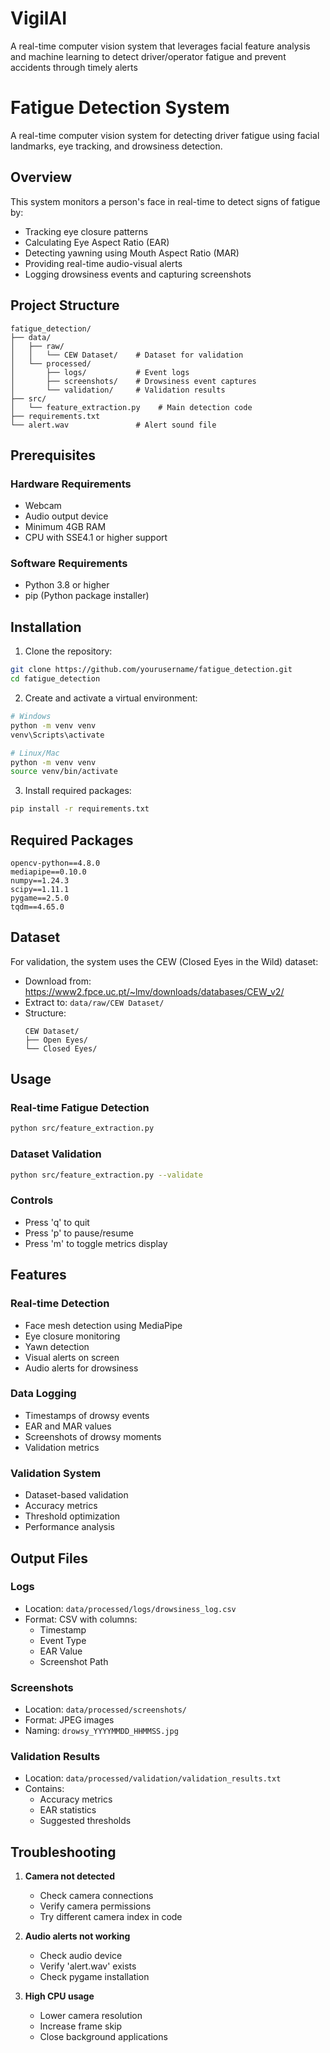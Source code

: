 # VigilAI
A real-time computer vision system that leverages facial feature analysis and machine learning to detect driver/operator fatigue and prevent accidents through timely alerts

# Fatigue Detection System

A real-time computer vision system for detecting driver fatigue using facial landmarks, eye tracking, and drowsiness detection.

## Overview

This system monitors a person's face in real-time to detect signs of fatigue by:
- Tracking eye closure patterns
- Calculating Eye Aspect Ratio (EAR)
- Detecting yawning using Mouth Aspect Ratio (MAR)
- Providing real-time audio-visual alerts
- Logging drowsiness events and capturing screenshots

## Project Structure
```
fatigue_detection/
├── data/
│   ├── raw/
│   │   └── CEW Dataset/    # Dataset for validation
│   └── processed/
│       ├── logs/           # Event logs
│       ├── screenshots/    # Drowsiness event captures
│       └── validation/     # Validation results
├── src/
│   └── feature_extraction.py    # Main detection code
├── requirements.txt
└── alert.wav               # Alert sound file
```

## Prerequisites

### Hardware Requirements
- Webcam
- Audio output device
- Minimum 4GB RAM
- CPU with SSE4.1 or higher support

### Software Requirements
- Python 3.8 or higher
- pip (Python package installer)

## Installation

1. Clone the repository:
```bash
git clone https://github.com/yourusername/fatigue_detection.git
cd fatigue_detection
```

2. Create and activate a virtual environment:
```bash
# Windows
python -m venv venv
venv\Scripts\activate

# Linux/Mac
python -m venv venv
source venv/bin/activate
```

3. Install required packages:
```bash
pip install -r requirements.txt
```

## Required Packages
```
opencv-python==4.8.0
mediapipe==0.10.0
numpy==1.24.3
scipy==1.11.1
pygame==2.5.0
tqdm==4.65.0
```

## Dataset
For validation, the system uses the CEW (Closed Eyes in the Wild) dataset:
- Download from: https://www2.fpce.uc.pt/~lmv/downloads/databases/CEW_v2/
- Extract to: `data/raw/CEW Dataset/`
- Structure:
  ```
  CEW Dataset/
  ├── Open Eyes/
  └── Closed Eyes/
  ```

## Usage

### Real-time Fatigue Detection
```bash
python src/feature_extraction.py
```

### Dataset Validation
```bash
python src/feature_extraction.py --validate
```

### Controls
- Press 'q' to quit
- Press 'p' to pause/resume
- Press 'm' to toggle metrics display

## Features

### Real-time Detection
- Face mesh detection using MediaPipe
- Eye closure monitoring
- Yawn detection
- Visual alerts on screen
- Audio alerts for drowsiness

### Data Logging
- Timestamps of drowsy events
- EAR and MAR values
- Screenshots of drowsy moments
- Validation metrics

### Validation System
- Dataset-based validation
- Accuracy metrics
- Threshold optimization
- Performance analysis

## Output Files

### Logs
- Location: `data/processed/logs/drowsiness_log.csv`
- Format: CSV with columns:
  - Timestamp
  - Event Type
  - EAR Value
  - Screenshot Path

### Screenshots
- Location: `data/processed/screenshots/`
- Format: JPEG images
- Naming: `drowsy_YYYYMMDD_HHMMSS.jpg`

### Validation Results
- Location: `data/processed/validation/validation_results.txt`
- Contains:
  - Accuracy metrics
  - EAR statistics
  - Suggested thresholds

## Troubleshooting

1. **Camera not detected**
   - Check camera connections
   - Verify camera permissions
   - Try different camera index in code

2. **Audio alerts not working**
   - Check audio device
   - Verify 'alert.wav' exists
   - Check pygame installation

3. **High CPU usage**
   - Lower camera resolution
   - Increase frame skip
   - Close background applications

